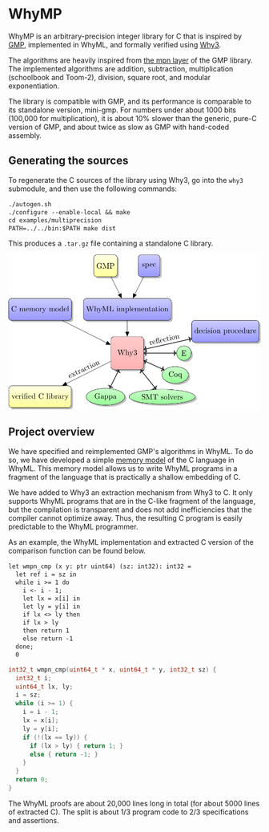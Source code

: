 # WhyMP

WhyMP is an arbitrary-precision integer library for C that is inspired by [GMP](https://gmplib.org/), implemented in WhyML, and formally verified using [Why3](http://why3.lri.fr/).

The algorithms are heavily inspired from [the mpn layer](https://gmplib.org/manual/Low_002dlevel-Functions.html) of the GMP library. The implemented algorithms are addition, subtraction, multiplication (schoolbook and Toom-2), division, square root, and modular exponentiation.

The library is compatible with GMP, and its performance is comparable to its standalone version, mini-gmp. For numbers under about 1000 bits (100,000 for multiplication), it is about 10% slower than the generic, pure-C version of GMP, and about twice as slow as GMP with hand-coded assembly.

## Generating the sources

To regenerate the C sources of the library using Why3, go into the `why3` submodule, and then use the following commands:

    ./autogen.sh
    ./configure --enable-local && make
    cd examples/multiprecision
    PATH=../../bin:$PATH make dist

This produces a `.tar.gz` file containing a standalone C library.

![Overview of the project as a graph](img/over-1.png "Overview of the project as a graph")

## Project overview

We have specified and reimplemented GMP's algorithms in WhyML. To do so, we have developed a simple [memory model](https://gitlab.inria.fr/why3/why3/raw/master/stdlib/mach/c.mlw) of the C language in WhyML. This memory model allows us to write WhyML programs in a fragment of the language that is practically a shallow embedding of C.

We have added to Why3 an extraction mechanism from Why3 to C. It only supports WhyML programs that are in the C-like fragment of the language, but the compilation is transparent and does not add inefficiencies that the compiler cannot optimize away. Thus, the resulting C program is easily predictable to the WhyML programmer.

As an example, the WhyML implementation and extracted C version of the comparison function can be found below.

    let wmpn_cmp (x y: ptr uint64) (sz: int32): int32 =
      let ref i = sz in
      while i >= 1 do
        i <- i - 1;
        let lx = x[i] in
        let ly = y[i] in
        if lx <> ly then
        if lx > ly
        then return 1
        else return -1
      done;
      0

```c
int32_t wmpn_cmp(uint64_t * x, uint64_t * y, int32_t sz) {
  int32_t i;
  uint64_t lx, ly;
  i = sz;
  while (i >= 1) {
    i = i - 1;
    lx = x[i];
    ly = y[i];
    if (!(lx == ly)) {
      if (lx > ly) { return 1; }
      else { return -1; }
    }
  }
  return 0;
}
```
The WhyML proofs are about 20,000 lines long in total (for about 5000 lines of extracted C). The split is about 1/3 program code to 2/3 specifications and assertions.
